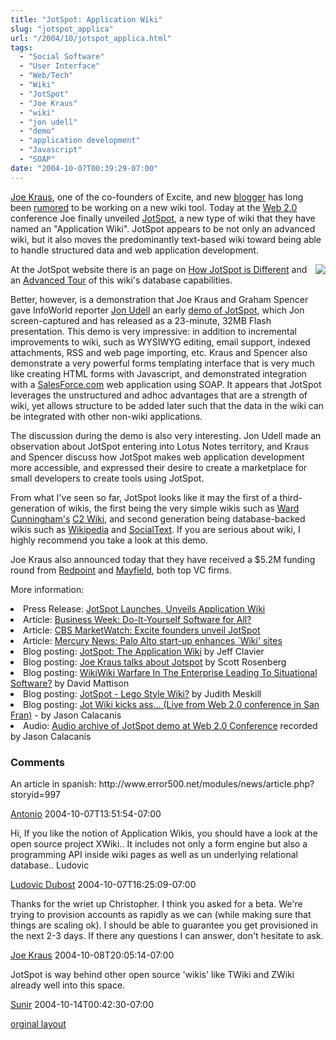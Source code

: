```yaml
---
title: "JotSpot: Application Wiki"
slug: "jotspot_applica"
url: "/2004/10/jotspot_applica.html"
tags:
  - "Social Software"
  - "User Interface"
  - "Web/Tech"
  - "Wiki"
  - "JotSpot"
  - "Joe Kraus"
  - "wiki"
  - "jon udell"
  - "demo"
  - "application development"
  - "Javascript"
  - "SOAP"
date: "2004-10-07T00:39:29-07:00"
---
```

<p><a href="http://www.jotspot.com/about/index.php">Joe Kraus</a>, one of the co-founders of Excite, and new <a href="http://bnoopy.typepad.com/bnoopy/">blogger</a> has long been <a href="http://owt.typepad.com/blog/2004/09/wiki_and_then_s.html">rumored</a> to be working on a new wiki tool. Today at the <a href="http://www.web2con.com/pub/w/32/program.html">Web 2.0</a> conference Joe finally unveiled <a href="http://www.jotspot.com">JotSpot</a>, a new type of wiki that they have named an "Application Wiki". JotSpot appears to be not only an advanced wiki, but it also moves the predominantly text-based wiki toward being able to handle structured data and web application development.</p>
<p><img src="http://www.jotspot.com/tours/advanced/img/slide09.jpg"border="0" style="float: right; margin: 0px 0px 5px 5px;" >At the JotSpot website there is an page on <a href="http://jot.com/compare/index.php">How JotSpot is Different</a> and an <a href="http://jot.com/tours/advanced/1.php">Advanced Tour</a> of this wiki's database capabilities.</p>
<p>Better, however, is a demonstration that Joe Kraus and Graham Spencer gave InfoWorld reporter <a href="http://weblog.infoworld.com/udell/2004/10/06.html#a1090">Jon Udell</a> an early <a href="http://weblog.infoworld.com/udell/gems/jot.swf">demo of JotSpot</a>, which Jon screen-captured and has released as a 23-minute, 32MB Flash presentation. This demo is very impressive: in addition to incremental improvements to wiki, such as WYSIWYG editing, email support, indexed attachments, RSS and web page importing, etc.  Kraus and Spencer also demonstrate a very powerful forms templating interface that is very much like creating HTML forms with Javascript, and demonstrated integration with a <a href="http://www.salesforce.com">SalesForce.com</a> web application using SOAP. It appears that JotSpot leverages the unstructured and adhoc advantages that are a strength of wiki, yet allows structure to be added later such that the data in the wiki can be integrated with other non-wiki applications.</p>
<p>The discussion during the demo is also very interesting. Jon Udell made an observation about JotSpot entering into Lotus Notes territory, and Kraus and Spencer discuss how JotSpot makes web application development more accessible, and expressed their desire to create a marketplace for small developers to create tools using JotSpot.</p>
<p>From what I've seen so far, JotSpot looks like it may the first of a third-generation of wikis, the first being the very simple wikis such as <a href="http://c2.com/cgi/wiki?WardCunningham">Ward Cunningham's</a> <a href="http://c2.com/cgi/wiki">C2 Wiki</a>, and second generation being database-backed wikis such as <a href="http://www.wikipedia.com">Wikipedia</a> and <a href="http://www.socialtext.com">SocialText</a>. If you are serious about wiki, I highly recommend you take a look at this demo.</p>
<p>Joe Kraus also announced today that they have received a $5.2M funding round from <a href="http://www.redpoint.com">Redpoint</a> and <a href="http://mayfield.com">Mayfield</a>, both top VC firms.</p>
<p>More information:</p>
<p><li>Press Release: <a href="http://www.jotspot.com/news/jotspot_launch.php">JotSpot Launches, Unveils Application Wiki</a><br />
<li>Article: <a href="http://www.businessweek.com/technology/content/oct2004/tc2004106_2351.htm">Business Week: Do-It-Yourself Software for All?</a><br />
<li>Article: <a href="http://cbs.marketwatch.com/news/story.asp?guid=%7BFA9FE472%2DE293%2D41DC%2D9B96%2D144F34463C97%7D&siteid=mktw">CBS MarketWatch: Excite founders unveil JotSpot</a><br />
<li>Article: <a href="http://www.mercurynews.com/mld/mercurynews/business/technology/9848041.htm">Mercury News: Palo Alto start-up enhances `Wiki' sites</a><br />
<li>Blog posting: <a href="http://softtechvc.blogs.com/software_only/2004/10/jotspot_the_app_1.html">JotSpot: The Application Wiki</a> by Jeff Clavier<br />
<li>Blog posting: <a href="http://blogs.salon.com/0000014/2004/10/06.html#a686">Joe Kraus talks about Jotspot</a> by Scott Rosenberg<br />
<li>Blog posting: <a href="http://www.davidmattison.ca/wordpress/index.php?p=801">WikiWiki Warfare In The Enterprise Leading To Situational Software?</a> by David Mattison<br />
<li>Blog posting: <a href="http://socialsoftware.weblogsinc.com/entry/6448891678944212/">JotSpot - Lego Style Wiki?</a> by Judith Meskill<br />
<li>Blog posting: <a href="">Jot Wiki kicks ass… (Live from Web 2.0 conference in San Fran)</a> - by Jason Calacanis<br />
<li>Audio: <a href="http://calacanis.weblogsinc.com/common/videos/jason/jot.mp3">Audio archive of JotSpot demo at Web 2.0 Conference</a> recorded by Jason Calacanis<br />
</p>
<footer><h3>Comments</h3>
<div class="u-comment h-cite">
<p class="p-content p-name">An article in spanish: http://www.error500.net/modules/news/article.php?storyid=997
</p>
<a class="u-author h-card" href="http://www.error500.net">Antonio</a>
<time class="dt-published" datetime="2004-10-07T13:51:54-07:00">2004-10-07T13:51:54-07:00</time>
</div>
<div class="u-comment h-cite">
<p class="p-content p-name">Hi,
If you like the notion of Application Wikis, you should have a look at the open source project XWiki.. It includes not only a form engine but also a programming API inside wiki pages as well as un underlying relational database..
Ludovic
</p>
<a class="u-author h-card" href="http://www.xwiki.org">Ludovic Dubost</a>
<time class="dt-published" datetime="2004-10-07T16:25:09-07:00">2004-10-07T16:25:09-07:00</time>
</div>
<div class="u-comment h-cite">
<p class="p-content p-name">Thanks for the wriet up Christopher. I think you asked for a beta. We're trying to provision accounts as rapidly as we can (while making sure that things are scaling ok). I should be able to guarantee you get provisioned in the next 2-3 days. If there any questions I can answer, don't hesitate to ask.
</p>
<a class="u-author h-card" href="http://www.jot.com">Joe Kraus</a>
<time class="dt-published" datetime="2004-10-08T20:05:14-07:00">2004-10-08T20:05:14-07:00</time>
</div>
<div class="u-comment h-cite">
<p class="p-content p-name">JotSpot is way behind other open source 'wikis' like TWiki and ZWiki already well into this space.
</p>
<a class="u-author h-card" href="http://usemod.com/cgi-bin/mb.pl?SunirShah">Sunir</a>
<time class="dt-published" datetime="2004-10-14T00:42:30-07:00">2004-10-14T00:42:30-07:00</time>
</div>
</footer>
<p class="previous"><a href="/previous/2004/10/jotspot_applica.html" rel="syndication">orginal layout</a></p>
